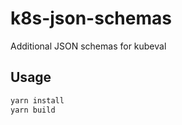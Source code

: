 # k8s-json-schemas

Additional JSON schemas for kubeval

## Usage

```sh
yarn install
yarn build
```
